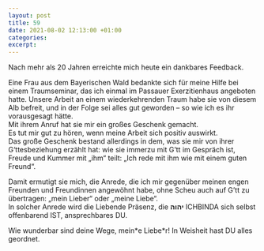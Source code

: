 ```yaml
---
layout: post
title: 59
date: 2021-08-02 12:13:00 +01:00
categories: 
excerpt: 
---
```


Nach mehr als 20 Jahren erreichte mich heute ein dankbares Feedback.

Eine Frau aus dem Bayerischen Wald bedankte sich für meine Hilfe bei einem Traumseminar, das ich einmal im Passauer Exerzitienhaus angeboten hatte. Unsere Arbeit an einem wiederkehrenden Traum habe sie von diesem Alb befreit, und in der Folge sei alles gut geworden – so wie ich es ihr vorausgesagt hätte.\
Mit ihrem Anruf hat sie mir ein großes Geschenk gemacht.\
Es tut mir gut zu hören, wenn meine Arbeit sich positiv auswirkt.\
Das große Geschenk bestand allerdings in dem, was sie mir von ihrer G‘ttesbeziehung erzählt hat: wie sie immerzu mit G’tt im Gespräch ist, Freude und Kummer mit „ihm“ teilt: „Ich rede mit ihm wie mit einem guten Freund“.

Damit ermutigt sie mich, die Anrede, die ich mir gegenüber meinen engen Freunden und Freundinnen angewöhnt habe, ohne Scheu auch auf G’tt zu übertragen: „mein Lieber“ oder „meine Liebe“.\
In solcher Anrede wird die Liebende Präsenz, die **יהוה** ICHBINDA sich selbst offenbarend IST, ansprechbares DU.

Wie wunderbar sind deine Wege, mein\*e Liebe\*r! In Weisheit hast DU alles geordnet.
